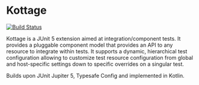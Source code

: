 # Kottage
[![Build Status](https://travis-ci.org/noway1979/kottage.svg?branch=master)](https://travis-ci.org/noway1979/kottage)

Kottage is a JUnit 5 extension aimed at integration/component tests. It provides a pluggable component model that provides an API to any resource to integrate within tests. It supports a dynamic, hierarchical test configuration allowing to customize test resource configuration from global and host-specific settings down to specific overrides on a singular test.

Builds upon JUnit Jupiter 5, Typesafe Config and implemented in Kotlin.
